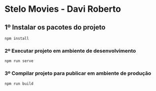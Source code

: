 # Stelo Movies - Davi Roberto

## 1º Instalar os pacotes do projeto
```
npm install
```

### 2º Executar projeto em ambiente de desenvolvimento
```
npm run serve
```

### 3º Compilar projeto para publicar em ambiente de produção
```
npm run build
```
